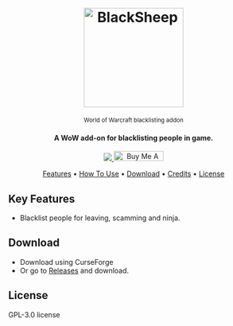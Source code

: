 
<h1 align="center">
  <br>
  <a href="https://github.com/gokaybalci/BlackSheep"><img src="logo.tga" alt="BlackSheep" width="200"></a>
  </h1>
  <div align="center">
<sup>World of Warcraft blacklisting addon</sup> 
</div>




<h4 align="center">A WoW add-on for blacklisting people in game.</h4>

<p align="center">
<a href="https://saythanks.io/to/gokaybalci">
<img src="https://img.shields.io/badge/SayThanks.io-%E2%98%BC-1EAEDB.svg">
<a href="https://www.buymeacoffee.com/gokay" target="_blank"><img src="https://cdn.buymeacoffee.com/buttons/default-orange.png" alt="Buy Me A Coffee" height="20" width="100"></a>
</p>

<p align="center">
  <a href="#key-features">Features</a> •
  <a href="#how-to-use">How To Use</a> •
  <a href="#download">Download</a> •
  <a href="#credits">Credits</a> •
  <a href="#license">License</a>
</p>


## Key Features

* Blacklist people for leaving, scamming and ninja.






## Download

- Download using CurseForge
- Or go to [Releases](https://github.com/gokaybalci/BlackSheep/releases) and download.


## License

GPL-3.0 license
